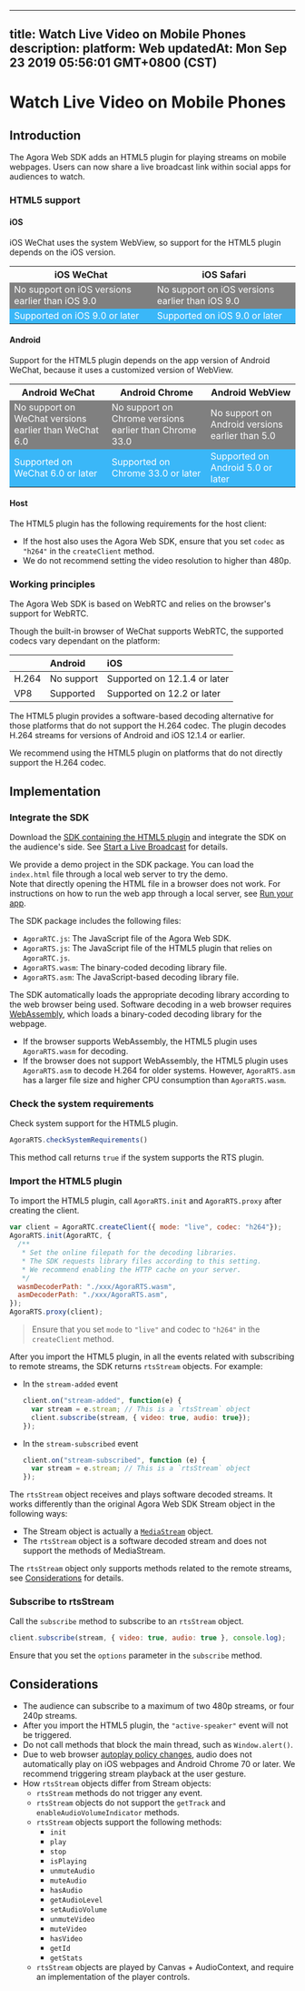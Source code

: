 
---
title: Watch Live Video on Mobile Phones
description: 
platform: Web
updatedAt: Mon Sep 23 2019 05:56:01 GMT+0800 (CST)
---
# Watch Live Video on Mobile Phones
## Introduction

The Agora Web SDK adds an HTML5 plugin for playing streams on mobile webpages. Users can now share a live broadcast link within social apps for audiences to watch.

### HTML5 support

#### **iOS**

iOS WeChat uses the system WebView, so support for the HTML5 plugin depends on the iOS version.

<table>
  <tr>
    <th>iOS WeChat</th>
    <th>iOS Safari</th>
  </tr>
  <tr>
    <td bgcolor="grey"><font color="white">No support on iOS versions earlier than iOS 9.0</font></td>
    <td bgcolor="grey"><font color="white">No support on iOS versions earlier than iOS 9.0</font></td>
  </tr>
  <tr>
    <td bgcolor="#3ab7f8"><font color="white">Supported on iOS 9.0 or later</font></td>
    <td bgcolor="#3ab7f8"><font color="white">Supported on iOS 9.0 or later</font></td>
  </tr>
</table>

#### **Android**

Support for the HTML5 plugin depends on the app version of Android WeChat, because it uses a customized version of WebView.

<table>
  <tr>
    <th>Android WeChat</th>
    <th>Android Chrome</th>
    <th>Android WebView</th>
  </tr>
  <tr>
    <td bgcolor="grey"><font color="white">No support on WeChat versions earlier than WeChat 6.0</font></td>
    <td bgcolor="grey"><font color="white">No support on Chrome versions earlier than Chrome 33.0</font></td>
    <td bgcolor="grey"><font color="white">No support on Android versions earlier than 5.0</font></td>
  </tr>
  <tr>
    <td bgcolor="#3ab7f8"><font color="white">Supported on WeChat 6.0 or later</font></td>
    <td bgcolor="#3ab7f8"><font color="white">Supported on Chrome 33.0 or later</font></td>
    <td bgcolor="#3ab7f8"><font color="white">Supported on Android 5.0 or later</font></td>
  </tr>
</table>

#### **Host**

The HTML5 plugin has the following requirements for the host client:

- If the host also uses the Agora Web SDK, ensure that you set `codec` as `"h264"` in the `createClient` method.
- We do not recommend setting the video resolution to higher than 480p.

### Working principles

The Agora Web SDK is based on WebRTC and relies on the browser's support for WebRTC.

Though the built-in browser of WeChat supports WebRTC, the supported codecs vary dependant on the platform:

|       | Android    | iOS                          |
| :---- | :--------- | :--------------------------- |
| H.264 | No support | Supported on 12.1.4 or later |
| VP8   | Supported  | Supported on 12.2 or later   |

The HTML5 plugin provides a software-based decoding alternative for those platforms that do not support the H.264 codec. The plugin decodes H.264 streams for versions of Android and iOS 12.1.4 or earlier.

We recommend using the HTML5 plugin on platforms that do not directly support the H.264 codec.

## Implementation

### Integrate the SDK
Download the [SDK containing the HTML5 plugin](https://download.agora.io/sdk/release/rts-v2.8.0.400.zip) and integrate the SDK on the audience's side. See [Start a Live Broadcast](https://docs.agora.io/en/Interactive%20Broadcast/start_live_web?platform=Web) for details.

<div class="alert info">We provide a demo project in the SDK package. You can load the <code>index.html</code> file through a local web server to try the demo. <br/>Note that directly opening the HTML file in a browser does not work. For instructions on how to run the web app through a local server, see <a href="https://docs.agora.io/en/Interactive%20Broadcast/start_live_web?platform=Web#run-your-app">Run your app</a>.</div>

The SDK package includes the following files:

- `AgoraRTC.js`: The JavaScript file of the Agora Web SDK.
- `AgoraRTS.js`: The JavaScript file of the HTML5 plugin that relies on `AgoraRTC.js`.
- `AgoraRTS.wasm`: The binary-coded decoding library file.
- `AgoraRTS.asm`: The JavaScript-based decoding library file. 

The SDK automatically loads the appropriate decoding library according to the web browser being used. Software decoding in a web browser requires [WebAssembly](https://webassembly.org/), which loads a binary-coded decoding library for the webpage. 

- If the browser supports WebAssembly, the HTML5 plugin uses `AgoraRTS.wasm` for decoding.
- If the browser does not support WebAssembly, the HTML5 plugin uses `AgoraRTS.asm`  to decode H.264 for older systems. However,  `AgoraRTS.asm` has a larger file size and higher CPU consumption than `AgoraRTS.wasm`.

### Check the system requirements

Check system support for the HTML5 plugin.

```javascript
AgoraRTS.checkSystemRequirements()
```

This method call returns `true` if the system supports the RTS plugin.

### Import the HTML5 plugin

To import the HTML5 plugin, call  `AgoraRTS.init` and `AgoraRTS.proxy` after creating the client. 

```javascript
var client = AgoraRTC.createClient({ mode: "live", codec: "h264"});
AgoraRTS.init(AgoraRTC, {
  /**
   * Set the online filepath for the decoding libraries.
   * The SDK requests library files according to this setting.
   * We recommend enabling the HTTP cache on your server.
   */
  wasmDecoderPath: "./xxx/AgoraRTS.wasm",
  asmDecoderPath: "./xxx/AgoraRTS.asm",
});
AgoraRTS.proxy(client);
```

> Ensure that you set `mode` to `"live"` and codec to `"h264"` in the `createClient` method.

After you import the HTML5 plugin, in all the events related with subscribing to remote streams, the SDK returns  `rtsStream` objects. For example:

- In the `stream-added` event

  ```javascript
  client.on("stream-added", function(e) {
    var stream = e.stream; // This is a `rtsStream` object
    client.subscribe(stream, { video: true, audio: true});
  });
  ```

- In the `stream-subscribed` event

  ```javascript
  client.on("stream-subscribed", function (e) {
    var stream = e.stream; // This is a `rtsStream` object
  });
  ```

The `rtsStream` object receives and plays software decoded streams. It works differently than the original Agora Web SDK Stream object in the following ways:

- The Stream object is actually a [`MediaStream`](https://developer.mozilla.org/en-US/docs/Web/API/MediaStream) object.
- The `rtsStream` object is a software decoded stream and does not support the methods of MediaStream.

The `rtsStream` object only supports methods related to the remote streams, see [Considerations](#note) for details.

### Subscribe to rtsStream

Call the `subscribe` method to subscribe to an `rtsStream` object.

```javascript
client.subscribe(stream, { video: true, audio: true }, console.log);
```

<div class="alert note">Ensure that you set the <code>options</code> parameter in the <code>subscribe</code> method.</div> 

## <a name="note"></a>Considerations

- The audience can subscribe to a maximum of two 480p streams, or four 240p streams.
- After you import the HTML5 plugin, the `"active-speaker"` event will not be triggered.
- Do not call methods that block the main thread, such as `Window.alert()`.
- Due to web browser [autoplay policy changes](https://developers.google.com/web/updates/2017/09/autoplay-policy-changes), audio does not automatically play on iOS webpages and Android Chrome 70 or later. We recommend triggering stream playback at the user gesture.
- How `rtsStream` objects differ from Stream objects:
  - `rtsStream` methods do not trigger any event.
  - `rtsStream` objects do not support the `getTrack` and `enableAudioVolumeIndicator` methods.
  - `rtsStream` objects support the following methods:
    - `init`
    - `play`
    - `stop`
    - `isPlaying`
    - `unmuteAudio`
    - `muteAudio`
    - `hasAudio`
    - `getAudioLevel`
    - `setAudioVolume`
    - `unmuteVideo`
    - `muteVideo`
    - `hasVideo`
    - `getId`
    - `getStats`
  - `rtsStream` objects are played by Canvas + AudioContext, and require an implementation of the player controls.
